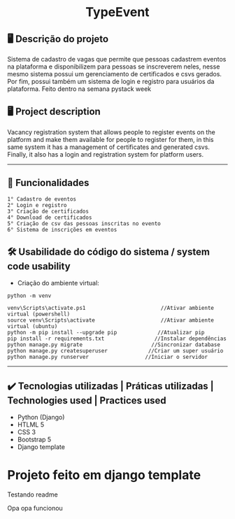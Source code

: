 <h1 align="center">TypeEvent </h1>

## 🖥️ Descrição do projeto 

Sistema de cadastro de vagas que permite que pessoas cadastrem eventos na plataforma e disponibilizem para pessoas se inscreverem neles, nesse mesmo sistema possui um gerenciamento de certificados e csvs gerados. Por fim, possui também um sistema de login e registro para usuários da plataforma. Feito dentro na semana pystack week

## 🖥️ Project description
Vacancy registration system that allows people to register events on the platform and make them available for people to register for them, in this same system it has a management of certificates and generated csvs. Finally, it also has a login and registration system for platform users.

---


## 📌 Funcionalidades
```
1° Cadastro de eventos
2° Login e registro
3° Criação de certificados
4° Download de certificados
5° Criação de csv das pessoas inscritas no evento
6° Sistema de inscrições em eventos
```


## 🛠️ Usabilidade do código do sistema / system code usability

- Criação do ambiente virtual:
```
python -m venv 

venv\Scripts\activate.ps1                        //Ativar ambiente virtual (powershell)
source venv\Scripts\activate                     //Ativar ambiente virtual (ubuntu)
python -m pip install --upgrade pip             //Atualizar pip
pip install -r requirements.txt                //Instalar dependências
python manage.py migrate                      //Sincronizar database
python manage.py createsuperuser             //Criar um super usuário
python manage.py runserver                  //Iniciar o servidor

```
---

## ✔️ Tecnologias utilizadas | Práticas utilizadas | Technologies used | Practices used

- Python (Django) 
- HTLML 5
- CSS 3
- Bootstrap 5
- Django template


# Projeto feito em django template

Testando readme

Opa opa funcionou